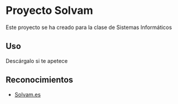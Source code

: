 
# Proyecto Solvam

Este proyecto se ha creado para la clase de Sistemas Informáticos


## Uso

Descárgalo si te apetece
    
## Reconocimientos

 - [Solvam.es](https://www.solvam.es)


